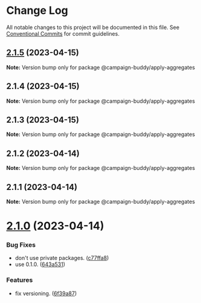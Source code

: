 # Change Log

All notable changes to this project will be documented in this file.
See [Conventional Commits](https://conventionalcommits.org) for commit guidelines.

## [2.1.5](https://github.com/Campaign-Buddy/campaign-buddy-packages/compare/v2.1.4...v2.1.5) (2023-04-15)

**Note:** Version bump only for package @campaign-buddy/apply-aggregates

## 2.1.4 (2023-04-15)

**Note:** Version bump only for package @campaign-buddy/apply-aggregates

## 2.1.3 (2023-04-15)

**Note:** Version bump only for package @campaign-buddy/apply-aggregates

## 2.1.2 (2023-04-14)

**Note:** Version bump only for package @campaign-buddy/apply-aggregates

## 2.1.1 (2023-04-14)

**Note:** Version bump only for package @campaign-buddy/apply-aggregates

# [2.1.0](https://github.com/Campaign-Buddy/campaign-buddy-packages/compare/v0.1.0...v2.1.0) (2023-04-14)

### Bug Fixes

- don't use private packages. ([c77ffa8](https://github.com/Campaign-Buddy/campaign-buddy-packages/commit/c77ffa86af7fd5a96338f2a9793572b94844d8af))
- use 0.1.0. ([643a531](https://github.com/Campaign-Buddy/campaign-buddy-packages/commit/643a53115d365fc4523a22e018a8db0c009510be))

### Features

- fix versioning. ([6f39a87](https://github.com/Campaign-Buddy/campaign-buddy-packages/commit/6f39a87b85365175f175e177d4f4ca3edd20b2e8))
